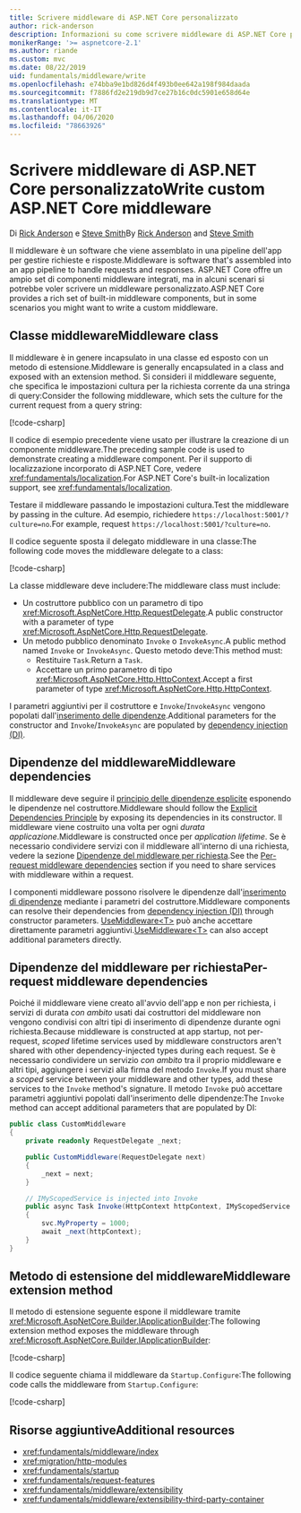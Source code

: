 ```yaml
---
title: Scrivere middleware di ASP.NET Core personalizzato
author: rick-anderson
description: Informazioni su come scrivere middleware di ASP.NET Core personalizzato.
monikerRange: '>= aspnetcore-2.1'
ms.author: riande
ms.custom: mvc
ms.date: 08/22/2019
uid: fundamentals/middleware/write
ms.openlocfilehash: e74bba9e1bd826d4f493b0ee642a198f984daada
ms.sourcegitcommit: f7886fd2e219db9d7ce27b16c0dc5901e658d64e
ms.translationtype: MT
ms.contentlocale: it-IT
ms.lasthandoff: 04/06/2020
ms.locfileid: "78663926"
---
```

# <a name="write-custom-aspnet-core-middleware"></a><span data-ttu-id="4b54b-103">Scrivere middleware di ASP.NET Core personalizzato</span><span class="sxs-lookup"><span data-stu-id="4b54b-103">Write custom ASP.NET Core middleware</span></span>

<span data-ttu-id="4b54b-104">Di [Rick Anderson](https://twitter.com/RickAndMSFT) e [Steve Smith](https://ardalis.com/)</span><span class="sxs-lookup"><span data-stu-id="4b54b-104">By [Rick Anderson](https://twitter.com/RickAndMSFT) and [Steve Smith](https://ardalis.com/)</span></span>

<span data-ttu-id="4b54b-105">Il middleware è un software che viene assemblato in una pipeline dell'app per gestire richieste e risposte.</span><span class="sxs-lookup"><span data-stu-id="4b54b-105">Middleware is software that's assembled into an app pipeline to handle requests and responses.</span></span> <span data-ttu-id="4b54b-106">ASP.NET Core offre un ampio set di componenti middleware integrati, ma in alcuni scenari si potrebbe voler scrivere un middleware personalizzato.</span><span class="sxs-lookup"><span data-stu-id="4b54b-106">ASP.NET Core provides a rich set of built-in middleware components, but in some scenarios you might want to write a custom middleware.</span></span>

## <a name="middleware-class"></a><span data-ttu-id="4b54b-107">Classe middleware</span><span class="sxs-lookup"><span data-stu-id="4b54b-107">Middleware class</span></span>

<span data-ttu-id="4b54b-108">Il middleware è in genere incapsulato in una classe ed esposto con un metodo di estensione.</span><span class="sxs-lookup"><span data-stu-id="4b54b-108">Middleware is generally encapsulated in a class and exposed with an extension method.</span></span> <span data-ttu-id="4b54b-109">Si consideri il middleware seguente, che specifica le impostazioni cultura per la richiesta corrente da una stringa di query:</span><span class="sxs-lookup"><span data-stu-id="4b54b-109">Consider the following middleware, which sets the culture for the current request from a query string:</span></span>

[!code-csharp[](write/snapshot/StartupCulture.cs)]

<span data-ttu-id="4b54b-110">Il codice di esempio precedente viene usato per illustrare la creazione di un componente middleware.</span><span class="sxs-lookup"><span data-stu-id="4b54b-110">The preceding sample code is used to demonstrate creating a middleware component.</span></span> <span data-ttu-id="4b54b-111">Per il supporto di localizzazione incorporato di ASP.NET Core, vedere <xref:fundamentals/localization>.</span><span class="sxs-lookup"><span data-stu-id="4b54b-111">For ASP.NET Core's built-in localization support, see <xref:fundamentals/localization>.</span></span>

<span data-ttu-id="4b54b-112">Testare il middleware passando le impostazioni cultura.</span><span class="sxs-lookup"><span data-stu-id="4b54b-112">Test the middleware by passing in the culture.</span></span> <span data-ttu-id="4b54b-113">Ad esempio, richiedere `https://localhost:5001/?culture=no`.</span><span class="sxs-lookup"><span data-stu-id="4b54b-113">For example, request `https://localhost:5001/?culture=no`.</span></span>

<span data-ttu-id="4b54b-114">Il codice seguente sposta il delegato middleware in una classe:</span><span class="sxs-lookup"><span data-stu-id="4b54b-114">The following code moves the middleware delegate to a class:</span></span>

[!code-csharp[](write/snapshot/RequestCultureMiddleware.cs)]

<span data-ttu-id="4b54b-115">La classe middleware deve includere:</span><span class="sxs-lookup"><span data-stu-id="4b54b-115">The middleware class must include:</span></span>

* <span data-ttu-id="4b54b-116">Un costruttore pubblico con un parametro di tipo <xref:Microsoft.AspNetCore.Http.RequestDelegate>.</span><span class="sxs-lookup"><span data-stu-id="4b54b-116">A public constructor with a parameter of type <xref:Microsoft.AspNetCore.Http.RequestDelegate>.</span></span>
* <span data-ttu-id="4b54b-117">Un metodo pubblico denominato `Invoke` o `InvokeAsync`.</span><span class="sxs-lookup"><span data-stu-id="4b54b-117">A public method named `Invoke` or `InvokeAsync`.</span></span> <span data-ttu-id="4b54b-118">Questo metodo deve:</span><span class="sxs-lookup"><span data-stu-id="4b54b-118">This method must:</span></span>
  * <span data-ttu-id="4b54b-119">Restituire `Task`.</span><span class="sxs-lookup"><span data-stu-id="4b54b-119">Return a `Task`.</span></span>
  * <span data-ttu-id="4b54b-120">Accettare un primo parametro di tipo <xref:Microsoft.AspNetCore.Http.HttpContext>.</span><span class="sxs-lookup"><span data-stu-id="4b54b-120">Accept a first parameter of type <xref:Microsoft.AspNetCore.Http.HttpContext>.</span></span>
  
<span data-ttu-id="4b54b-121">I parametri aggiuntivi per il costruttore e `Invoke`/`InvokeAsync` vengono popolati dall'[inserimento delle dipendenze](xref:fundamentals/dependency-injection).</span><span class="sxs-lookup"><span data-stu-id="4b54b-121">Additional parameters for the constructor and `Invoke`/`InvokeAsync` are populated by [dependency injection (DI)](xref:fundamentals/dependency-injection).</span></span>

## <a name="middleware-dependencies"></a><span data-ttu-id="4b54b-122">Dipendenze del middleware</span><span class="sxs-lookup"><span data-stu-id="4b54b-122">Middleware dependencies</span></span>

<span data-ttu-id="4b54b-123">Il middleware deve seguire il [principio delle dipendenze esplicite](/dotnet/standard/modern-web-apps-azure-architecture/architectural-principles#explicit-dependencies) esponendo le dipendenze nel costruttore.</span><span class="sxs-lookup"><span data-stu-id="4b54b-123">Middleware should follow the [Explicit Dependencies Principle](/dotnet/standard/modern-web-apps-azure-architecture/architectural-principles#explicit-dependencies) by exposing its dependencies in its constructor.</span></span> <span data-ttu-id="4b54b-124">Il middleware viene costruito una volta per ogni *durata applicazione*.</span><span class="sxs-lookup"><span data-stu-id="4b54b-124">Middleware is constructed once per *application lifetime*.</span></span> <span data-ttu-id="4b54b-125">Se è necessario condividere servizi con il middleware all'interno di una richiesta, vedere la sezione [Dipendenze del middleware per richiesta](#per-request-middleware-dependencies).</span><span class="sxs-lookup"><span data-stu-id="4b54b-125">See the [Per-request middleware dependencies](#per-request-middleware-dependencies) section if you need to share services with middleware within a request.</span></span>

<span data-ttu-id="4b54b-126">I componenti middleware possono risolvere le dipendenze dall'[inserimento di dipendenze](xref:fundamentals/dependency-injection) mediante i parametri del costruttore.</span><span class="sxs-lookup"><span data-stu-id="4b54b-126">Middleware components can resolve their dependencies from [dependency injection (DI)](xref:fundamentals/dependency-injection) through constructor parameters.</span></span> <span data-ttu-id="4b54b-127">[UseMiddleware&lt;T&gt;](/dotnet/api/microsoft.aspnetcore.builder.usemiddlewareextensions.usemiddleware#Microsoft_AspNetCore_Builder_UseMiddlewareExtensions_UseMiddleware_Microsoft_AspNetCore_Builder_IApplicationBuilder_System_Type_System_Object___) può anche accettare direttamente parametri aggiuntivi.</span><span class="sxs-lookup"><span data-stu-id="4b54b-127">[UseMiddleware&lt;T&gt;](/dotnet/api/microsoft.aspnetcore.builder.usemiddlewareextensions.usemiddleware#Microsoft_AspNetCore_Builder_UseMiddlewareExtensions_UseMiddleware_Microsoft_AspNetCore_Builder_IApplicationBuilder_System_Type_System_Object___) can also accept additional parameters directly.</span></span>

## <a name="per-request-middleware-dependencies"></a><span data-ttu-id="4b54b-128">Dipendenze del middleware per richiesta</span><span class="sxs-lookup"><span data-stu-id="4b54b-128">Per-request middleware dependencies</span></span>

<span data-ttu-id="4b54b-129">Poiché il middleware viene creato all'avvio dell'app e non per richiesta, i servizi di durata *con ambito* usati dai costruttori del middleware non vengono condivisi con altri tipi di inserimento di dipendenze durante ogni richiesta.</span><span class="sxs-lookup"><span data-stu-id="4b54b-129">Because middleware is constructed at app startup, not per-request, *scoped* lifetime services used by middleware constructors aren't shared with other dependency-injected types during each request.</span></span> <span data-ttu-id="4b54b-130">Se è necessario condividere un servizio *con ambito* tra il proprio middleware e altri tipi, aggiungere i servizi alla firma del metodo `Invoke`.</span><span class="sxs-lookup"><span data-stu-id="4b54b-130">If you must share a *scoped* service between your middleware and other types, add these services to the `Invoke` method's signature.</span></span> <span data-ttu-id="4b54b-131">Il metodo `Invoke` può accettare parametri aggiuntivi popolati dall'inserimento delle dipendenze:</span><span class="sxs-lookup"><span data-stu-id="4b54b-131">The `Invoke` method can accept additional parameters that are populated by DI:</span></span>

```csharp
public class CustomMiddleware
{
    private readonly RequestDelegate _next;

    public CustomMiddleware(RequestDelegate next)
    {
        _next = next;
    }

    // IMyScopedService is injected into Invoke
    public async Task Invoke(HttpContext httpContext, IMyScopedService svc)
    {
        svc.MyProperty = 1000;
        await _next(httpContext);
    }
}
```

## <a name="middleware-extension-method"></a><span data-ttu-id="4b54b-132">Metodo di estensione del middleware</span><span class="sxs-lookup"><span data-stu-id="4b54b-132">Middleware extension method</span></span>

<span data-ttu-id="4b54b-133">Il metodo di estensione seguente espone il middleware tramite <xref:Microsoft.AspNetCore.Builder.IApplicationBuilder>:</span><span class="sxs-lookup"><span data-stu-id="4b54b-133">The following extension method exposes the middleware through <xref:Microsoft.AspNetCore.Builder.IApplicationBuilder>:</span></span>

[!code-csharp[](write/snapshot/RequestCultureMiddlewareExtensions.cs)]

<span data-ttu-id="4b54b-134">Il codice seguente chiama il middleware da `Startup.Configure`:</span><span class="sxs-lookup"><span data-stu-id="4b54b-134">The following code calls the middleware from `Startup.Configure`:</span></span>

[!code-csharp[](write/snapshot/Startup.cs?highlight=5)]

## <a name="additional-resources"></a><span data-ttu-id="4b54b-135">Risorse aggiuntive</span><span class="sxs-lookup"><span data-stu-id="4b54b-135">Additional resources</span></span>

* <xref:fundamentals/middleware/index>
* <xref:migration/http-modules>
* <xref:fundamentals/startup>
* <xref:fundamentals/request-features>
* <xref:fundamentals/middleware/extensibility>
* <xref:fundamentals/middleware/extensibility-third-party-container>
